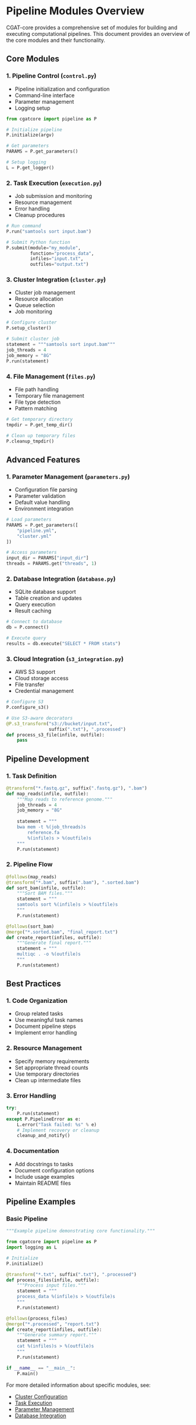 # Pipeline Modules Overview

CGAT-core provides a comprehensive set of modules for building and executing computational pipelines. This document provides an overview of the core modules and their functionality.

## Core Modules

### 1. Pipeline Control (`control.py`)
- Pipeline initialization and configuration
- Command-line interface
- Parameter management
- Logging setup

```python
from cgatcore import pipeline as P

# Initialize pipeline
P.initialize(argv)

# Get parameters
PARAMS = P.get_parameters()

# Setup logging
L = P.get_logger()
```

### 2. Task Execution (`execution.py`)
- Job submission and monitoring
- Resource management
- Error handling
- Cleanup procedures

```python
# Run command
P.run("samtools sort input.bam")

# Submit Python function
P.submit(module="my_module",
         function="process_data",
         infiles="input.txt",
         outfiles="output.txt")
```

### 3. Cluster Integration (`cluster.py`)
- Cluster job management
- Resource allocation
- Queue selection
- Job monitoring

```python
# Configure cluster
P.setup_cluster()

# Submit cluster job
statement = """samtools sort input.bam"""
job_threads = 4
job_memory = "8G"
P.run(statement)
```

### 4. File Management (`files.py`)
- File path handling
- Temporary file management
- File type detection
- Pattern matching

```python
# Get temporary directory
tmpdir = P.get_temp_dir()

# Clean up temporary files
P.cleanup_tmpdir()
```

## Advanced Features

### 1. Parameter Management (`parameters.py`)
- Configuration file parsing
- Parameter validation
- Default value handling
- Environment integration

```python
# Load parameters
PARAMS = P.get_parameters([
    "pipeline.yml",
    "cluster.yml"
])

# Access parameters
input_dir = PARAMS["input_dir"]
threads = PARAMS.get("threads", 1)
```

### 2. Database Integration (`database.py`)
- SQLite database support
- Table creation and updates
- Query execution
- Result caching

```python
# Connect to database
db = P.connect()

# Execute query
results = db.execute("SELECT * FROM stats")
```

### 3. Cloud Integration (`s3_integration.py`)
- AWS S3 support
- Cloud storage access
- File transfer
- Credential management

```python
# Configure S3
P.configure_s3()

# Use S3-aware decorators
@P.s3_transform("s3://bucket/input.txt",
                suffix(".txt"), ".processed")
def process_s3_file(infile, outfile):
    pass
```

## Pipeline Development

### 1. Task Definition

```python
@transform("*.fastq.gz", suffix(".fastq.gz"), ".bam")
def map_reads(infile, outfile):
    """Map reads to reference genome."""
    job_threads = 4
    job_memory = "8G"
    
    statement = """
    bwa mem -t %(job_threads)s 
        reference.fa 
        %(infile)s > %(outfile)s
    """
    P.run(statement)
```

### 2. Pipeline Flow

```python
@follows(map_reads)
@transform("*.bam", suffix(".bam"), ".sorted.bam")
def sort_bam(infile, outfile):
    """Sort BAM files."""
    statement = """
    samtools sort %(infile)s > %(outfile)s
    """
    P.run(statement)

@follows(sort_bam)
@merge("*.sorted.bam", "final_report.txt")
def create_report(infiles, outfile):
    """Generate final report."""
    statement = """
    multiqc . -o %(outfile)s
    """
    P.run(statement)
```

## Best Practices

### 1. Code Organization
- Group related tasks
- Use meaningful task names
- Document pipeline steps
- Implement error handling

### 2. Resource Management
- Specify memory requirements
- Set appropriate thread counts
- Use temporary directories
- Clean up intermediate files

### 3. Error Handling
```python
try:
    P.run(statement)
except P.PipelineError as e:
    L.error("Task failed: %s" % e)
    # Implement recovery or cleanup
    cleanup_and_notify()
```

### 4. Documentation
- Add docstrings to tasks
- Document configuration options
- Include usage examples
- Maintain README files

## Pipeline Examples

### Basic Pipeline
```python
"""Example pipeline demonstrating core functionality."""

from cgatcore import pipeline as P
import logging as L

# Initialize
P.initialize()

@transform("*.txt", suffix(".txt"), ".processed")
def process_files(infile, outfile):
    """Process input files."""
    statement = """
    process_data %(infile)s > %(outfile)s
    """
    P.run(statement)

@follows(process_files)
@merge("*.processed", "report.txt")
def create_report(infiles, outfile):
    """Generate summary report."""
    statement = """
    cat %(infiles)s > %(outfile)s
    """
    P.run(statement)

if __name__ == "__main__":
    P.main()
```

For more detailed information about specific modules, see:
- [Cluster Configuration](cluster.md)
- [Task Execution](execution.md)
- [Parameter Management](parameters.md)
- [Database Integration](database.md)